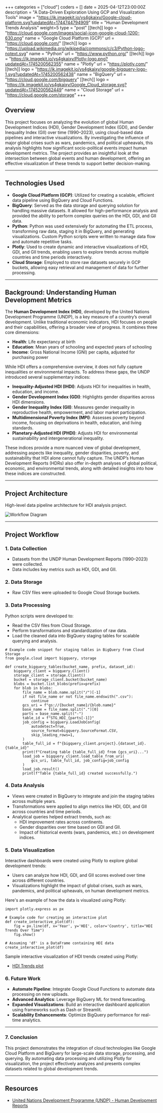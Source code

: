 +++
categories = ["cloud"]
coders = []
date = 2025-04-12T23:00:00Z
description = "A Data-Driven Exploration Using GCP and Visualization Tools"
image = "https://ik.imagekit.io/ys4gkaixy/Google-cloud-platform.svg?updatedAt=1744744794909"
title = "Human Development Trends Analysis"
weight=5
type = "post"
[[tech]]
logo = "https://cloud.google.com/images/social-icon-google-cloud-1200-630.png"
name = "Google Cloud Platform (GCP)"
url = "https://cloud.google.com/"
[[tech]]
logo = "https://upload.wikimedia.org/wikipedia/commons/c/c3/Python-logo-notext.svg"
name = "Python"
url = "https://www.python.org/"
[[tech]]
logo = "https://ik.imagekit.io/ys4gkaixy/Plotly-logo.png?updatedAt=1745200562355"
name = "Plotly"
url = "https://plotly.com/"
[[tech]]
logo = "https://ik.imagekit.io/ys4gkaixy/google-bigquery-logo-1.svg?updatedAt=1745200562438"
name = "BigQuery"
url = "https://cloud.google.com/bigquery"
[[tech]]
logo = "https://ik.imagekit.io/ys4gkaixy/Google_Cloud_storage.svg?updatedAt=1745200562449"
name = "Cloud Storage"
url = "https://cloud.google.com/storage"
+++

## Overview

This project focuses on analyzing the evolution of global Human Development Indices (HDI), Gender Development Index (GDI), and Gender Inequality Index (GII) over time (1990–2023), using cloud-based data pipelines and interactive visualizations. By investigating the influence of major global crises such as wars, pandemics, and political upheavals, this analysis highlights how significant socio-political events impact human development metrics. The project provides an insightful look at the intersection between global events and human development, offering an effective visualization of these trends to support better decision-making.

----

## Technologies Used

- **Google Cloud Platform (GCP)**: Utilized for creating a scalable, efficient data pipeline using BigQuery and Cloud Functions.
- **BigQuery**: Served as the data storage and querying solution for handling massive datasets. It allowed for high-performance analysis and provided the ability to perform complex queries on the HDI, GDI, and GII data.
- **Python**: Python was used extensively for automating the ETL process, transforming raw data, staging it in BigQuery, and generating visualizations. Custom Python scripts were written to manage data flow and automate repetitive tasks.
- **Plotly**: Used to create dynamic and interactive visualizations of HDI, GDI, and GII trends, enabling users to explore trends across multiple countries and time periods interactively.
- **Cloud Storage**: Employed to store raw datasets securely in GCP buckets, allowing easy retrieval and management of data for further processing.
---

## Background: Understanding Human Development Metrics

The **Human Development Index (HDI)**, developed by the United Nations Development Programme (UNDP), is a key measure of a country’s overall development. Unlike traditional economic indicators, HDI focuses on people and their capabilities, offering a broader view of progress. It combines three core dimensions:

- **Health**: Life expectancy at birth
- **Education**: Mean years of schooling and expected years of schooling
- **Income**: Gross National Income (GNI) per capita, adjusted for purchasing power

While HDI offers a comprehensive overview, it does not fully capture inequalities or environmental impacts. To address these gaps, the UNDP introduced several supplementary indices:

- **Inequality-Adjusted HDI (IHDI)**: Adjusts HDI for inequalities in health, education, and income.
- **Gender Development Index (GDI)**: Highlights gender disparities across HDI dimensions.
- **Gender Inequality Index (GII)**: Measures gender inequality in reproductive health, empowerment, and labor market participation.
- **Multidimensional Poverty Index (MPI)**: Assesses poverty beyond income, focusing on deprivations in health, education, and living standards.
- **Planetary-Adjusted HDI (PHDI)**: Adjusts HDI for environmental sustainability and intergenerational inequality.

These indices provide a more nuanced view of global development, addressing aspects like inequality, gender disparities, poverty, and sustainability that HDI alone cannot fully capture. The UNDP’s Human Development Reports (HDRs) also offer in-depth analyses of global political, economic, and environmental trends, along with detailed insights into how these indices are constructed.

---

## Project Architecture

High-level data pipeline architecture for HDI analysis project.

![Workflow Diagram](/images/GCP_Workflow.svg)

---

## Project Workflow

### 1. Data Collection

- Datasets from the UNDP Human Development Reports (1990–2023) were collected.
- Data includes key metrics such as HDI, GDI, and GII.

### 2. Data Storage

- Raw CSV files were uploaded to Google Cloud Storage buckets.

### 3. Data Processing

Python scripts were developed to:

- Read the CSV files from Cloud Storage.
- Perform transformations and standardization of raw data.
- Load the cleaned data into BigQuery staging tables for scalable querying and analysis.

```
# Example code snippet for staging tables in BigQuery from Cloud Storage
from google.cloud import bigquery, storage

def create_bigquery_tables(bucket_name, prefix, dataset_id):
    bigquery_client = bigquery.Client()
    storage_client = storage.Client()
    bucket = storage_client.bucket(bucket_name)
    blobs = bucket.list_blobs(prefix=prefix)
    for blob in blobs:
        file_name = blob.name.split("/")[-1]
        if not file_name or not file_name.endswith(".csv"):
            continue
        gcs_uri = f"gs://{bucket_name}/{blob.name}"
        base_name = file_name.split(".")[0]
        parts = base_name.split("-")
        table_id = f"STG_HDI_{parts[-1]}"
        job_config = bigquery.LoadJobConfig(
            autodetect=True,
            source_format=bigquery.SourceFormat.CSV,
            skip_leading_rows=1,
        )
        table_full_id = f"{bigquery_client.project}.{dataset_id}.{table_id}"
        print(f"Creating table {table_full_id} from {gcs_uri}...")
        load_job = bigquery_client.load_table_from_uri(
            gcs_uri, table_full_id, job_config=job_config
        )
        load_job.result()
        print(f"Table {table_full_id} created successfully.") 

```

### 4. Data Analysis

- Views were created in BigQuery to integrate and join the staging tables across multiple years.
- Transformations were applied to align metrics like HDI, GDI, and GII across countries and time periods.
- Analytical queries helped extract trends, such as:
    - HDI improvement rates across continents.
    - Gender disparities over time based on GDI and GII.
    - Impact of historical events (wars, pandemics, etc.) on development indices.

### 5. Data Visualization

Interactive dashboards were created using Plotly to explore global development trends:

- Users can analyze how HDI, GDI, and GII scores evolved over time across different countries.
- Visualizations highlight the impact of global crises, such as wars, pandemics, and political upheavals, on human development metrics.

 Here's an example of how the data is visualized using Plotly:

```
import plotly.express as px

# Example code for creating an interactive plot
def create_interactive_plot(df):
    fig = px.line(df, x='Year', y='HDI', color='Country', title="HDI Trends Over Time")
    fig.show()

# Assuming 'df' is a DataFrame containing HDI data
create_interactive_plot(df)
```

Sample interactive visualization of HDI trends created using Plotly:

- [HDI Trends plot](https://sudeepthi59o.github.io/plots/plot.html)


### 6. Future Work

- **Automate Pipeline**: Integrate Google Cloud Functions to automate data processing on new uploads.
- **Advanced Analytics**: Leverage BigQuery ML for trend forecasting.
- **Expanded Visualizations**: Build an interactive dashboard application using frameworks such as Dash or Streamlit.
- **Scalability Enhancements**: Optimize BigQuery performance for real-time analytics.

---

### 7. Conclusion
This project demonstrates the integration of cloud technologies like Google Cloud Platform and BigQuery for large-scale data storage, processing, and querying. By automating data processing and utilizing Plotly for visualization, the project effectively analyzes and presents complex datasets related to global development trends.

---

## Resources

- [United Nations Development Programme (UNDP) - Human Development Reports](https://hdr.undp.org/data-center)